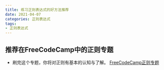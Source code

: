 ```yaml
---
title: 练习正则表达式的好方法推荐
date: 2021-04-07
categories: 正则表达式
tags: 
- 正则表达式
---
```

## 推荐在FreeCodeCamp中的正则专题
* 刷完这个专题，你将对正则有基本的认知与了解。
[FreeCodeCamp正则专题](https://www.freecodecamp.org/learn/javascript-algorithms-and-data-structures/#regular-expressions)